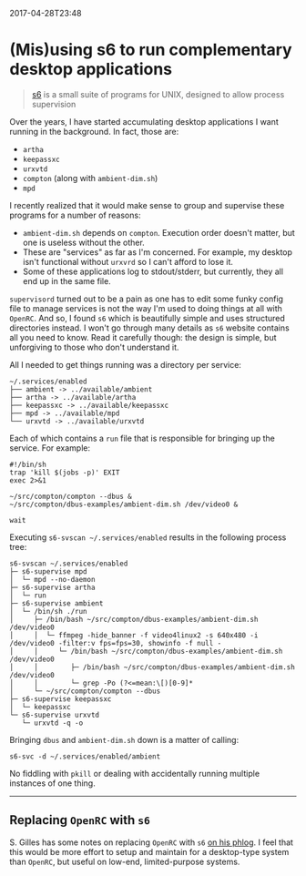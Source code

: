 2017-04-28T23:48
# (Mis)using s6 to run complementary desktop applications

> [s6](http://www.skarnet.org/software/s6/index.html) is a small suite of
programs for UNIX, designed to allow process supervision

Over the years, I have started accumulating desktop applications I want running in the background. In fact, those are:

* `artha`
* `keepassxc`
* `urxvtd`
* `compton` (along with `ambient-dim.sh`)
* `mpd`

I recently realized that it would make sense to group and supervise these programs for a number of reasons:

* `ambient-dim.sh` depends on `compton`. Execution order doesn't matter, but one is useless without the other.
* These are "services" as far as I'm concerned. For example, my desktop isn't functional without `urxvrd` so I can't afford to lose it.
* Some of these applications log to stdout/stderr, but currently, they all end up in the same file.

`supervisord` turned out to be a pain as one has to edit some funky config file to manage services is not the way I'm used to doing things at all with `OpenRC`. And so, I found `s6` which is beautifully simple and uses structured directories instead. I won't go through many details as `s6` website contains all you need to know. Read it carefully though: the design is simple, but unforgiving to those who don't understand it.

All I needed to get things running was a directory per service:

    ~/.services/enabled
    ├── ambient -> ../available/ambient
    ├── artha -> ../available/artha
    ├── keepassxc -> ../available/keepassxc
    ├── mpd -> ../available/mpd
    └── urxvtd -> ../available/urxvtd

Each of which contains a `run` file that is responsible for bringing up the service. For example:

    #!/bin/sh
    trap 'kill $(jobs -p)' EXIT
    exec 2>&1

    ~/src/compton/compton --dbus &
    ~/src/compton/dbus-examples/ambient-dim.sh /dev/video0 &

    wait

Executing `s6-svscan ~/.services/enabled` results in the following process tree:

    s6-svscan ~/.services/enabled
    ├─ s6-supervise mpd
    │  └─ mpd --no-daemon
    ├─ s6-supervise artha
    │  └─ run
    ├─ s6-supervise ambient
    │  └─ /bin/sh ./run
    │     ├─ /bin/bash ~/src/compton/dbus-examples/ambient-dim.sh /dev/video0
    │     │  └─ ffmpeg -hide_banner -f video4linux2 -s 640x480 -i /dev/video0 -filter:v fps=fps=30, showinfo -f null -
    │     │     └─ /bin/bash ~/src/compton/dbus-examples/ambient-dim.sh /dev/video0
    │     │        ├─ /bin/bash ~/src/compton/dbus-examples/ambient-dim.sh /dev/video0
    │     │        └─ grep -Po (?<=mean:\[)[0-9]*
    │     └─ ~/src/compton/compton --dbus
    ├─ s6-supervise keepassxc
    │  └─ keepassxc
    └─ s6-supervise urxvtd
       └─ urxvtd -q -o

Bringing `dbus` and `ambient-dim.sh` down is a matter of calling:

    s6-svc -d ~/.services/enabled/ambient

No fiddling with `pkill` or dealing with accidentally running multiple instances of one thing.

---

## Replacing `OpenRC` with `s6`

S\. Gilles has some notes on replacing `OpenRC` with `s6` [on his phlog](gopher://sdf.org/0/users/sgilles/phlog/2017-01-22_setting_up_s6.txt). I feel that this would be more effort to setup and maintain for a desktop-type system than `OpenRC`, but useful on low-end, limited-purpose systems.
